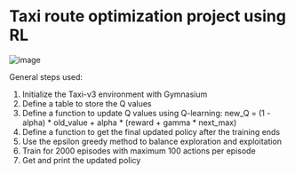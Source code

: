 # Taxi route optimization project using RL

![image](https://github.com/hosen20/reinforcement_learning_taxi_route_optimization_project/assets/84079430/de40debd-23a8-4028-81c6-db770a5851bd)

General steps used:
1. Initialize the Taxi-v3 environment with Gymnasium
2. Define a table to store the Q values
3. Define a function to update Q values using Q-learning: new_Q = (1 - alpha) * old_value + alpha * (reward + gamma * next_max)
4. Define a function to get the final updated policy after the training ends
5. Use the epsilon greedy method to balance exploration and exploitation
6. Train for 2000 episodes with maximum 100 actions per episode
7. Get and print the updated policy
